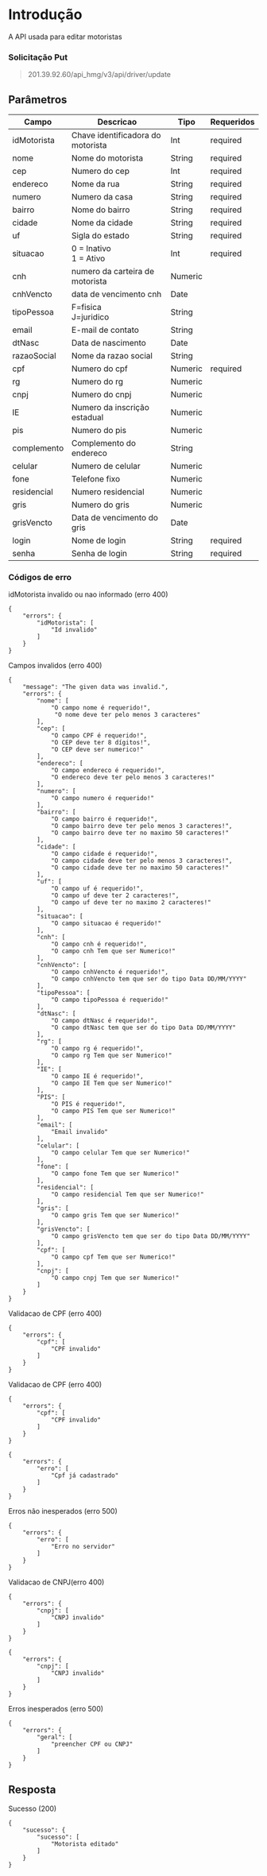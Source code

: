 # Introdução
A API usada para editar motoristas

### Solicitação  Put

> 201.39.92.60/api_hmg/v3/api/driver/update

## Parâmetros
|Campo                    |Descricao| Tipo|  Requeridos            
|----------------|----------------|----------------|----------------|
|idMotorista|Chave identificadora do motorista|Int|required
|nome|Nome do motorista|String|required
|cep|Numero do cep|Int|required
|endereco|Nome da rua|String|required
|numero|Numero da casa | String|required
|bairro|Nome do bairro|String|required
|cidade|Nome da cidade|String|required
|uf|Sigla do estado|String|required
|situacao|0 = Inativo<br>1 = Ativo|Int|required|
|cnh|numero da carteira de motorista|Numeric
|cnhVencto|data de vencimento cnh|Date
|tipoPessoa|F=fisica <br> J=juridico|String
|email|E-mail de contato|String
|dtNasc|Data de nascimento|Date
|razaoSocial|Nome da razao social|String
|cpf|Numero do cpf|Numeric|required|
|rg|Numero do rg|Numeric
|cnpj|Numero do cnpj|Numeric
|IE|Numero da inscrição estadual|Numeric
|pis|Numero do pis|Numeric
|complemento|Complemento do endereco|String
|celular|Numero de celular|Numeric
|fone|Telefone fixo|Numeric
|residencial|Numero residencial|Numeric
|gris|Numero do gris|Numeric
|grisVencto|Data de vencimento do gris|Date
|login|Nome de login|String|required
|senha|Senha de login|String|required


### Códigos de erro 
idMotorista invalido ou nao informado (erro 400)
```JS
{
    "errors": {
        "idMotorista": [
            "Id invalido"
        ]
    }
}
```

Campos invalidos (erro 400)
```JS
{
    "message": "The given data was invalid.",
    "errors": {
        "nome": [
            "O campo nome é requerido!",
             "O nome deve ter pelo menos 3 caracteres"
        ],
        "cep": [
            "O campo CPF é requerido!",
            "O CEP deve ter 8 dígitos!",
            "O CEP deve ser numerico!"
        ],
        "endereco": [
            "O campo endereco é requerido!",
            "O endereco deve ter pelo menos 3 caracteres!"
        ],
        "numero": [
            "O campo numero é requerido!"
        ],
        "bairro": [
            "O campo bairro é requerido!",
            "O campo bairro deve ter pelo menos 3 caracteres!",
            "O campo bairro deve ter no maximo 50 caracteres!"
        ],
        "cidade": [
	        "O campo cidade é requerido!",
            "O campo cidade deve ter pelo menos 3 caracteres!",
            "O campo cidade deve ter no maximo 50 caracteres!"
        ],
        "uf": [
            "O campo uf é requerido!",
            "O campo uf deve ter 2 caracteres!",
            "O campo uf deve ter no maximo 2 caracteres!"
        ],
        "situacao": [
            "O campo situacao é requerido!"
        ],
        "cnh": [
            "O campo cnh é requerido!",
            "O campo cnh Tem que ser Numerico!"
        ],
        "cnhVencto": [
            "O campo cnhVencto é requerido!",
            "O campo cnhVencto tem que ser do tipo Data DD/MM/YYYY"
        ],
        "tipoPessoa": [
            "O campo tipoPessoa é requerido!"
        ],
        "dtNasc": [
            "O campo dtNasc é requerido!",
            "O campo dtNasc tem que ser do tipo Data DD/MM/YYYY"
        ],
        "rg": [
            "O campo rg é requerido!",
            "O campo rg Tem que ser Numerico!"
        ],
        "IE": [
            "O campo IE é requerido!",
            "O campo IE Tem que ser Numerico!"
        ],
        "PIS": [
            "O PIS é requerido!",
            "O campo PIS Tem que ser Numerico!"
        ],
        "email": [
            "Email invalido"
        ],
        "celular": [
            "O campo celular Tem que ser Numerico!"
        ],
        "fone": [
            "O campo fone Tem que ser Numerico!"
        ],
        "residencial": [
            "O campo residencial Tem que ser Numerico!"
        ],
        "gris": [
            "O campo gris Tem que ser Numerico!"
        ],
        "grisVencto": [
            "O campo grisVencto tem que ser do tipo Data DD/MM/YYYY"
        ],
        "cpf": [
            "O campo cpf Tem que ser Numerico!"
        ],
        "cnpj": [
            "O campo cnpj Tem que ser Numerico!"
        ]
    }
}
```

Validacao de CPF  (erro 400)
```JS
{
    "errors": {
        "cpf": [
            "CPF invalido"
        ]
    }
}
```

Validacao de CPF  (erro 400)
```JS
{
    "errors": {
        "cpf": [
            "CPF invalido"
        ]
    }
}
```

```JS
{
    "errors": {
        "erro": [
            "Cpf já cadastrado"
        ]
    }
}
```


Erros não inesperados (erro 500)
```JS
{
    "errors": {
        "erro": [
            "Erro no servidor"
        ]
    }
}
```

Validacao de CNPJ(erro 400)
```JS
{
    "errors": {
        "cnpj": [
            "CNPJ invalido"
        ]
    }
}
```

```JS
{
    "errors": {
        "cnpj": [
            "CNPJ invalido"
        ]
    }
}
```
Erros inesperados (erro 500)
```JS
{
    "errors": {
        "geral": [
            "preencher CPF ou CNPJ"
        ]
    }
}
```

## Resposta

Sucesso (200)
```JS
{
    "sucesso": {
        "sucesso": [
            "Motorista editado"
        ]
    }
}
```

